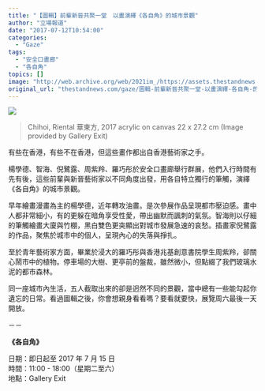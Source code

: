 ```yaml
---
title: "【圖輯】前輩新晉共聚一堂　以畫演繹《各自角》的城市景觀"
author: "立場報道"
date: "2017-07-12T10:54:00"
categories:
  - "Gaze"
tags:
  - "安全口畫廊"
  - "各自角"
topics: []
image: "http://web.archive.org/web/2021im_/https://assets.thestandnews.com/media/photos/gallery/124/chihoi-riental-2017-acrylic-on-canvas-22-x-27-2-cm_orig_ys8_xlJRnLu.png"
original_url: "thestandnews.com/gaze/圖輯-前輩新晉共聚一堂-以畫演繹-各自角-的城市景觀"
---
```

![](http://web.archive.org/web/2021im_/https://assets.thestandnews.com/media/photos/gallery/124/chihoi-riental-2017-acrylic-on-canvas-22-x-27-2-cm_orig_ys8_xlJRnLu.png)
> Chihoi, Riental 華東方, 2017 acrylic on canvas 22 x 27.2 cm (Image provided by Gallery Exit)

有些在香港，有些不在香港，但這些畫作都出自香港藝術家之手。

楊學德、智海、倪鷺露、周紫羚、羅巧彤於安全口畫廊舉行群展，他們入行時間有先有後，這些前輩與新晉藝術家以不同角度出發，用各自特立獨行的筆觸，演繹《各自角》的城市景觀。

早年繪畫漫畫為主的楊學德，近年轉攻油畫。是次參展作品呈現都市壓迫感。畫中人都非常細小，有的更躲在暗角享受性愛，帶出幽默而諷刺的氣氛。智海則以仔細的筆觸繪畫大廈與竹棚，黑白雙色更突顯出對城市發展急速的哀愁。插畫家倪鷺露的作品，聚焦於城市中的個人，呈現內心的失落與掙扎。

至於青年藝術家方面，畢業於浸大的羅巧彤與香港兆基創意書院學生周紫羚，卻關心鬧市中的植物。停車場的大樹、更亭前的盤裁，雖然微小，但點綴了我們玻璃水泥的都市森林。

同一座城市內生活，五人截取出來的卻是迥然不同的景觀，當中總有一些能勾起你遺忘的日常。看過圖輯之後，你會想親身看看嗎？要看就要快，展覽周六最後一天開放。

－－

**《各自角》**

日期：即日起至 2017 年 7 月 15 日  
時間：11:00 - 18:00（星期二至六）  
地點：Gallery Exit
